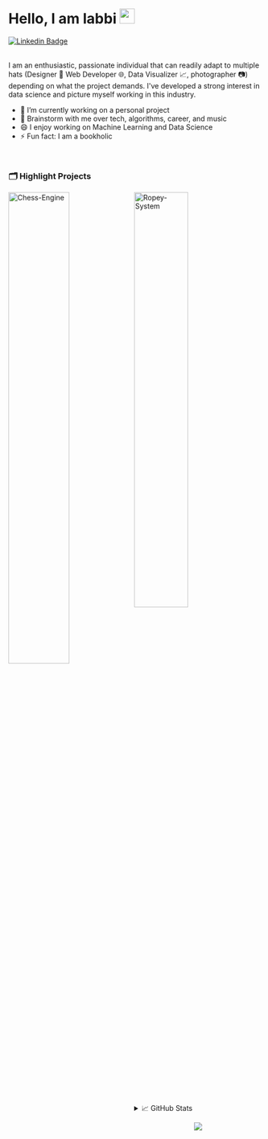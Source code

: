 
<!-- Introduction -->
# Hello, I am labbi <img src="https://raw.githubusercontent.com/MartinHeinz/MartinHeinz/master/wave.gif" width="30px">
<div align="">

  [![Linkedin Badge](https://img.shields.io/badge/-LinkedIn-blue?style=flat-square&logo=Linkedin&logoColor=white&link=https://www.linkedin.com/in/labbi-karmacharya/)](https://www.linkedin.com/in/labbi-karmacharya/)
  <!--- [![Gmail Badge](https://img.shields.io/badge/-Email-c14438?style=flat-square&logo=Gmail&logoColor=white&link=mailto:[]mailto:[]) -->
</div>


<!-- Bio and interest -->
<br>
I am an enthusiastic, passionate individual that can readily adapt to multiple hats (Designer 🎨 Web Developer 🌐, Data Visualizer 📈, photographer 📷) depending on what the project demands. I've developed a strong interest in data science and picture myself working in this industry.

- 🔭 I’m currently working on a personal project
- 💬 Brainstorm with me over tech, algorithms, career, and music 
- 😄 I enjoy working on Machine Learning and Data Science
- ⚡ Fun fact: I am a bookholic
<br/>


<!-- Projects -->
### 🗂️ Highlight Projects

  <a href="https://github.com/karmasta13/Chess-Engine">
    <img align="left" width="49%" src="https://github-readme-stats.vercel.app/api/pin/?username=karmasta13&repo=Chess-Engine&show_icons=true&line_height=25&title_color=6aa6f8&text_color=8a919a&icon_color=6aa6f8&bg_color=22272e" alt="Chess-Engine" />
  </a>

  <a href="https://github.com/karmasta13/Ropey-System">
    <img width="46%" src="https://github-readme-stats.vercel.app/api/pin/?username=karmasta13&repo=Ropey-System&show_icons=true&line_height=25&title_color=6aa6f8&text_color=8a919a&icon_color=6aa6f8&bg_color=22272e" alt="Ropey-System" />
  </a>
<br>


<br>

<!-- Stats -->
<details> 

<summary> 📈 GitHub Stats </summary>


<img  align="left" width="53%" src="https://github-readme-stats.vercel.app/api?username=karmasta13&show_icons=true&include_all_commits=true&theme=city_lights&hide_border=true" alt="Karmasta's github stats" />

<img width="44%" src="https://github-readme-stats.vercel.app/api/top-langs/?username=karmasta13&layout=compact&theme=city_lights&hide_border=true" />

[![activity graph](https://activity-graph.herokuapp.com/graph?username=karmasta13&custom_title=Karmasta's%20activity%20graph&theme=nord&hide_border=true&radius=16)](https://github.com/ashutosh00710/github-readme-activity-graph)

</details> 


<!-- Design -->
<p align="center">
  <img src="https://capsule-render.vercel.app/api?type=waving&color=gradient&height=60&section=footer"/>
</p>
